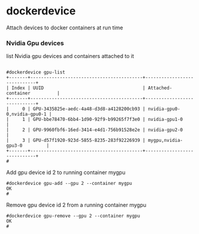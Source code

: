 # dockerdevice
Attach devices to docker containers at run time
### Nvidia Gpu devices
list Nvidia gpu devices and containers attached to it
```

#dockerdevice gpu-list
+-------+------------------------------------------+-----------------------------+
| Index | UUID                                     | Attached-container          |
+-------+------------------------------------------+-----------------------------+
|     0 | GPU-3435825e-aedc-4a48-d3d8-a4128200cb93 | nvidia-gpu0-0,nvidia-gpu0-1 |
|     1 | GPU-bbe78470-6bb4-1d90-92f9-b99265f7f3e0 | nvidia-gpu1-0               |
|     2 | GPU-9960fbf6-16ed-3414-e4d1-756b91528e2e | nvidia-gpu2-0               |
|     3 | GPU-d57f1920-923d-5855-8235-283f92226939 | mygpu,nvidia-gpu3-0         |
+-------+------------------------------------------+-----------------------------+
#

```
Add gpu device id 2 to running container mygpu
```
#dockerdevice gpu-add --gpu 2 --container mygpu
OK
#
```
Remove gpu device id 2 from a running container mygpu
```
#dockerdevice gpu-remove --gpu 2 --container mygpu
OK
#
```
